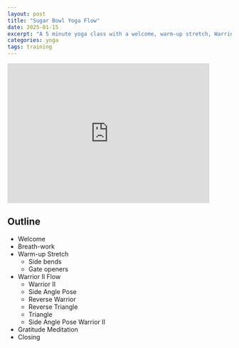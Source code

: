 ```yaml
---
layout: post
title: "Sugar Bowl Yoga Flow"
date: 2025-01-15
excerpt: "A 5 minute yoga class with a welcome, warm-up stretch, Warrior II Flow, and a gratitude meditation."
categories: yoga
tags: training
---
```


<iframe width="90%" height="315" src="https://www.youtube.com/embed/krROC18EsYs?si=7WWtm32aRHB7SccF" title="YouTube video player" frameborder="0" allow="accelerometer; autoplay; clipboard-write; encrypted-media; gyroscope; picture-in-picture; web-share" referrerpolicy="strict-origin-when-cross-origin" allowfullscreen></iframe> 
 
       
## Outline

* Welcome
* Breath-work 
* Warm-up Stretch
    * Side bends
    * Gate openers
* Warrior II Flow
    * Warrior II
    * Side Angle Pose
    * Reverse Warrior
    * Reverse Triangle
    * Triangle
    * Side Angle Pose
    Warrior II
* Gratitude Meditation
* Closing	

